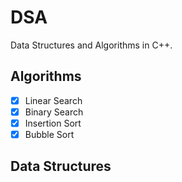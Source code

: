# DSA
Data Structures and Algorithms in C++.

## Algorithms
- [x] Linear Search
- [x] Binary Search
- [x] Insertion Sort
- [x] Bubble Sort

## Data Structures
